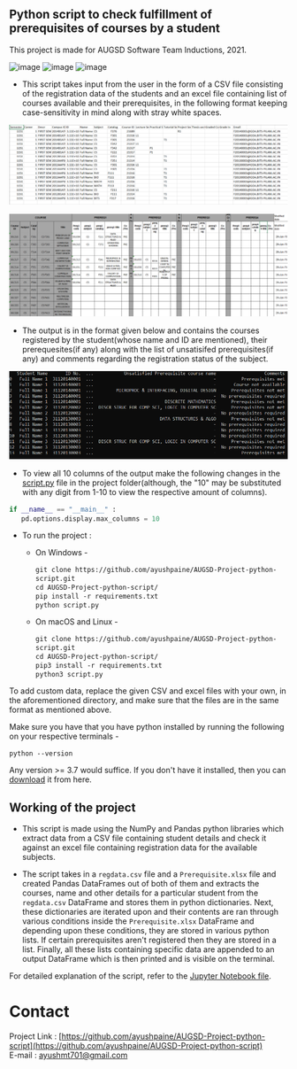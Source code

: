 ## Python script to check fulfillment of prerequisites of courses by a student
 This project is made for AUGSD Software Team Inductions, 2021.


![image](https://img.shields.io/badge/Python-FFD43B?style=for-the-badge&logo=python&logoColor=darkgreen) ![image](https://img.shields.io/badge/Numpy-777BB4?style=for-the-badge&logo=numpy&logoColor=white) ![image](https://img.shields.io/badge/Pandas-2C2D72?style=for-the-badge&logo=pandas&logoColor=white)

* This script takes input from the user in the form of a CSV file consisting of the registration data of the students and an excel file containing list of courses available and their prerequisites, in the following format keeping case-sensitivity in mind along with stray white spaces.


![registration data](regdata.png)


![course pre-requisites](pre-req.png)


* The output is in the format given below and contains the courses registered by the student(whose name and ID are mentioned), their prerequesites(if any) along with the list of unsatisifed prerequisites(if any) and comments regarding the registration status of the subject. 


![output](output.png)

* To view all 10 columns of the output make the following changes in the [script.py](https://github.com/ayushpaine/AUGSD-Project-python-script/blob/main/script.py) file in the project folder(although, the "10" may be substituted with any digit from 1-10 to view the respective amount of columns).
```python
if __name__ == "__main__" :
   pd.options.display.max_columns = 10
```

* To run the project :
   * On Windows -
     
     ```
     git clone https://github.com/ayushpaine/AUGSD-Project-python-script.git
     cd AUGSD-Project-python-script/
     pip install -r requirements.txt
     python script.py
     ```
   
   * On macOS and Linux -
     
     ```
     git clone https://github.com/ayushpaine/AUGSD-Project-python-script.git
     cd AUGSD-Project-python-script/
     pip3 install -r requirements.txt
     python3 script.py
     ```

To add custom data, replace the given CSV and excel files with your own, in the aforementioned directory, and make sure that the files are in the same format as mentioned above.

Make sure you have that you have python installed by running the following on your respective terminals -

```
python --version
```

Any version >= 3.7 would suffice. If you don't have it installed, then you can [download](https://www.python.org/downloads/) it from here.


## Working of the project

* This script is made using the NumPy and Pandas python libraries which extract data from a CSV file containing student details and check it against an excel file containing registration data for the available subjects.

* The script takes in a ```regdata.csv``` file and a ```Prerequisite.xlsx``` file and created Pandas DataFrames out of both of them and extracts the courses, name and other details for a particular student from the ```regdata.csv``` DataFrame and stores them in python dictionaries. Next, these dictionaries are iterated upon and their contents are ran through various conditions inside the ```Prerequisite.xlsx``` DataFrame and depending upon these conditions, they are stored in various python lists. If certain prerequisites aren't registered then they are stored in a list. Finally, all these lists containing specific data are appended to an output DataFrame which is then printed and is visible on the terminal. 

For detailed explanation of the script, refer to the [Jupyter Notebook file](https://github.com/ayushpaine/AUGSD-Project-python-script/blob/main/scriptnb.ipynb).

# Contact
Project Link : [https://github.com/ayushpaine/AUGSD-Project-python-script](https://github.com/ayushpaine/AUGSD-Project-python-script)  
E-mail : [ayushmt701@gmail.com](https://mail.google.com/)
